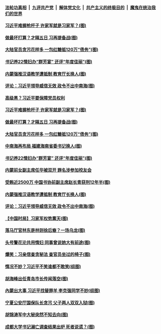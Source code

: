 

####  [法轮功真相](../../../../basic/blob/master/README.md?t=12020901) &nbsp;|&nbsp; [九评共产党](../../../../9ping.md/blob/master/README.md?t=12020901) &nbsp;|&nbsp; [解体党文化](../../../../jtdwh.md/blob/master/README.md?t=12020901)  &nbsp;|&nbsp; [共产主义的终极目的](../../../../gczydzjmd.md/blob/master/README.md?t=12020901) &nbsp;|&nbsp; [魔鬼在统治我们的世界](../../../../mgztzwmdsj.md/blob/master/README.md?t=12020901) 

#### [习近平难握枪杆子 许家军就是习家军？(图)](../pages/p2/954216.md?t=12020901) 

#### [做最坏打算？才隔五日 习再提备战(图)](../pages/p2/954343.md?t=12020901) 

#### [大陆官员贪污花样多 一包红糖抵120万“债务”(图)](../pages/p2/954334.md?t=12020901) 

#### [书记养22情妇办“群芳宴” 还评“年度佳丽”(图)](../pages/p2/954213.md?t=12020901) 

#### [内蒙强推汉语教学遭抵制 教育厅长换人(图)](../pages/p2/954188.md?t=12020901) 

#### [评论：习近平领导威信无效 政令不出中南海(图)](../pages/p2/954199.md?t=12020901) 

#### [高级黑？习近平要保障党员权利](../pages/p2/954350.md?t=12020901) 

#### [习近平难握枪杆子 许家军就是习家军？(图)](../pages/p2/954216.md?t=12020901) 

#### [做最坏打算？才隔五日 习再提备战(图)](../pages/p2/954343.md?t=12020901) 

#### [大陆官员贪污花样多 一包红糖抵120万“债务”(图)](../pages/p2/954334.md?t=12020901) 

#### [中南海再布局 福建海南省委书记换人(图)](../pages/p2/954296.md?t=12020901) 

#### [书记养22情妇办“群芳宴” 还评“年度佳丽”(图)](../pages/p2/954213.md?t=12020901) 

#### [内蒙前女副主席任华被双开 罪名涉参加校友会](../pages/p2/954230.md?t=12020901) 

#### [受贿近2500万 中国书协前副主席赵长青获刑12年半(图)](../pages/p2/954214.md?t=12020901) 

#### [内蒙强推汉语教学遭抵制 教育厅长换人(图)](../pages/p2/954188.md?t=12020901) 

#### [评论：习近平领导威信无效 政令不出中南海(图)](../pages/p2/954199.md?t=12020901) 

#### [【中国时局】习家军权势熏天(图)](../pages/p2/954144.md?t=12020901) 

#### [落马厅官林东是林则徐后裔？一场乌龙(图)](../pages/p2/954138.md?t=12020901) 

#### [头号警花沦共用情妇 同事曾说她大有前途(图)](../pages/p2/954114.md?t=12020901) 

#### [爆笑：习亲信查贪秘法 查官员坐过的椅子(图)](../pages/p2/954073.md?t=12020901) 

#### [情况不妙？习近平不笑谁都不敢笑(组图)](../pages/p2/954059.md?t=12020901) 

#### [胡海峰出任青岛市长传闻落空(图)](../pages/p2/954044.md?t=12020901) 

#### [內蒙出大事 习近平找替罪羊 李克强同学不妙(组图)](../pages/p2/954009.md?t=12020901) 

#### [宁夏公安厅国保队长贪污 父子两人双双入狱(图)](../pages/p2/954002.md?t=12020901) 

#### [胡锦涛军中大秘突然不知去向(图)](../pages/p2/953965.md?t=12020901) 

#### [成都大学书记溺亡调查结果出炉 死者说谎？(图)](../pages/p2/953958.md?t=12020901) 

